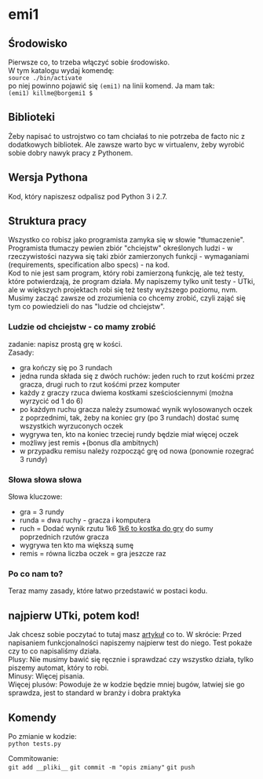 # emi1

## Środowisko
Pierwsze co, to trzeba włączyć sobie środowisko.  
W tym katalogu wydaj komendę:  
`source ./bin/activate`  
po niej powinno pojawić się `(emi1)` na linii komend. Ja mam tak:  
`(emi1) killme@borgemi1 $ `  

## Biblioteki
Żeby napisać to ustrojstwo co tam chciałaś to nie potrzeba de facto nic z dodatkowych bibliotek. Ale zawsze warto byc w virtualenv, żeby wyrobić sobie dobry nawyk pracy z Pythonem.

## Wersja Pythona
Kod, który napiszesz odpalisz pod Python 3 i 2.7.

## Struktura pracy
Wszystko co robisz jako programista zamyka się w słowie "tłumaczenie".  
Programista tłumaczy pewien zbiór "chciejstw" określonych ludzi - w rzeczywistości nazywa się taki zbiór zamierzonych funkcji - wymaganiami (requirements, specification albo specs) - na kod.  
Kod to nie jest sam program, który robi zamierzoną funkcję, ale też testy, które potwierdzają, że program działa. My napiszemy tylko unit testy - UTki, ale w większych projektach robi się też testy wyższego poziomu, nvm.  
Musimy zacząć zawsze od zrozumienia co chcemy zrobić, czyli zająć się tym co powiedzieli do nas "ludzie od chciejstw".  

### Ludzie od chciejstw - co mamy zrobić

zadanie:   napisz prostą grę w kości.  
Zasady: 
- gra kończy się po 3 rundach  
- jedna runda składa się z dwóch ruchów: jeden ruch to rzut kośćmi przez gracza, drugi ruch to rzut kośćmi przez komputer
- każdy z graczy rzuca dwiema kostkami sześciościennymi (można wyrzycić od 1 do 6) 
- po każdym ruchu gracza należy zsumować wynik wylosowanych oczek z poprzednimi, tak, żeby na koniec gry (po 3 rundach) dostać sumę wszystkich wyrzuconych oczek 
- wygrywa ten, kto na koniec trzeciej rundy będzie miał więcej oczek 
- możliwy jest remis +(bonus dla ambitnych) 
- w przypadku remisu należy rozpocząć grę od nowa (ponownie rozegrać 3 rundy)

### Słowa słowa słowa
Słowa kluczowe:
* gra = 3 rundy  
* runda = dwa ruchy - gracza i komputera  
* ruch = Dodać wynik rzutu 1k6 [1k6 to kostka do gry](https://pl.wikipedia.org/wiki/Ko%C5%9B%C4%87_do_gry#Nazewnictwo) do sumy poprzednich rzutów gracza
* wygrywa ten kto ma większą sumę  
* remis = równa liczba oczek = gra jeszcze raz

### Po co nam to?
Teraz mamy zasady, które łatwo przedstawić w postaci kodu.

## najpierw UTki, potem kod!
Jak chcesz sobie poczytać to tutaj masz [artykuł](http://code.tutsplus.com/tutorials/beginning-test-driven-development-in-python--net-30137) co to.
W skrócie: Przed napisaniem funkcjonalności napiszemy najpierw test do niego. Test pokaże czy to co napisaliśmy działa.  
Plusy: Nie musimy bawić się ręcznie i sprawdzać czy wszystko działa, tylko piszemy automat, który to robi.  
Minusy: Więcej pisania.  
Więcej plusów: Powoduje że w kodzie będzie mniej bugów, latwiej sie go sprawdza, jest to standard w branży i dobra praktyka

## Komendy
Po zmianie w kodzie:  
`python tests.py`

Commitowanie:  
`git add __pliki__`
`git commit -m "opis zmiany"`
`git push`



